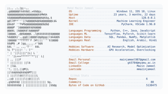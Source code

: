 <picture>
  <source srcset="https://raw.githubusercontent.com/mmazinjameel/mmazinjameel/main/dark_mode.svg?v=1740672739" media="(prefers-color-scheme: dark)">
  <img src="https://raw.githubusercontent.com/mmazinjameel/mmazinjameel/main/light_mode.svg?v=1740672739">
</picture>
